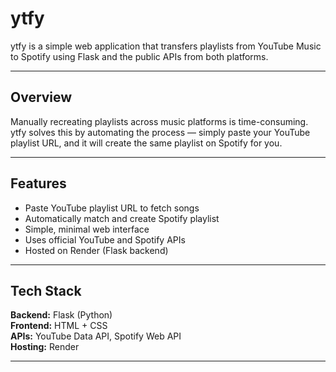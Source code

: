 # ytfy

ytfy is a simple web application that transfers playlists from YouTube Music to Spotify using Flask and the public APIs from both platforms.

---

## Overview

Manually recreating playlists across music platforms is time-consuming.  
ytfy solves this by automating the process — simply paste your YouTube playlist URL, and it will create the same playlist on Spotify for you.

---

## Features

- Paste YouTube playlist URL to fetch songs  
- Automatically match and create Spotify playlist  
- Simple, minimal web interface  
- Uses official YouTube and Spotify APIs  
- Hosted on Render (Flask backend)

---

## Tech Stack

**Backend:** Flask (Python)  
**Frontend:** HTML + CSS  
**APIs:** YouTube Data API, Spotify Web API  
**Hosting:** Render  

---
